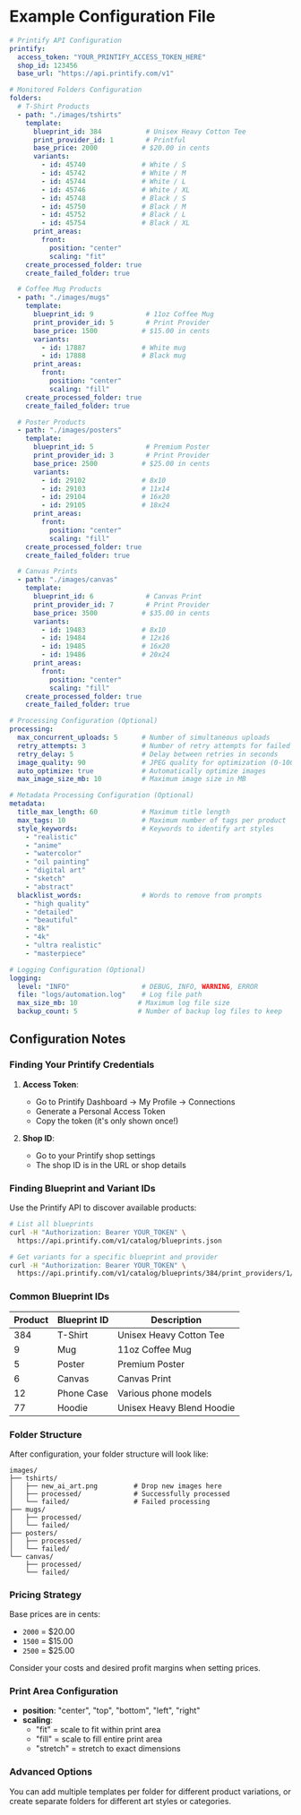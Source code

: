 # Example Configuration File

```yaml
# Printify API Configuration
printify:
  access_token: "YOUR_PRINTIFY_ACCESS_TOKEN_HERE"
  shop_id: 123456
  base_url: "https://api.printify.com/v1"

# Monitored Folders Configuration
folders:
  # T-Shirt Products
  - path: "./images/tshirts"
    template:
      blueprint_id: 384           # Unisex Heavy Cotton Tee
      print_provider_id: 1        # Printful
      base_price: 2000           # $20.00 in cents
      variants:
        - id: 45740              # White / S
        - id: 45742              # White / M  
        - id: 45744              # White / L
        - id: 45746              # White / XL
        - id: 45748              # Black / S
        - id: 45750              # Black / M
        - id: 45752              # Black / L
        - id: 45754              # Black / XL
      print_areas:
        front:
          position: "center"
          scaling: "fit"
    create_processed_folder: true
    create_failed_folder: true

  # Coffee Mug Products  
  - path: "./images/mugs"
    template:
      blueprint_id: 9             # 11oz Coffee Mug
      print_provider_id: 5        # Print Provider
      base_price: 1500           # $15.00 in cents
      variants:
        - id: 17887              # White mug
        - id: 17888              # Black mug
      print_areas:
        front:
          position: "center"
          scaling: "fill"
    create_processed_folder: true
    create_failed_folder: true

  # Poster Products
  - path: "./images/posters"
    template:
      blueprint_id: 5             # Premium Poster
      print_provider_id: 3        # Print Provider
      base_price: 2500           # $25.00 in cents
      variants:
        - id: 29102              # 8x10
        - id: 29103              # 11x14  
        - id: 29104              # 16x20
        - id: 29105              # 18x24
      print_areas:
        front:
          position: "center"
          scaling: "fill"
    create_processed_folder: true
    create_failed_folder: true

  # Canvas Prints
  - path: "./images/canvas"
    template:
      blueprint_id: 6             # Canvas Print
      print_provider_id: 7        # Print Provider
      base_price: 3500           # $35.00 in cents
      variants:
        - id: 19483              # 8x10
        - id: 19484              # 12x16
        - id: 19485              # 16x20
        - id: 19486              # 20x24
      print_areas:
        front:
          position: "center"
          scaling: "fill"
    create_processed_folder: true
    create_failed_folder: true

# Processing Configuration (Optional)
processing:
  max_concurrent_uploads: 5      # Number of simultaneous uploads
  retry_attempts: 3              # Number of retry attempts for failed uploads
  retry_delay: 5                 # Delay between retries in seconds
  image_quality: 90              # JPEG quality for optimization (0-100)
  auto_optimize: true            # Automatically optimize images
  max_image_size_mb: 10          # Maximum image size in MB

# Metadata Processing Configuration (Optional)
metadata:
  title_max_length: 60           # Maximum title length
  max_tags: 10                   # Maximum number of tags per product
  style_keywords:                # Keywords to identify art styles
    - "realistic"
    - "anime"
    - "watercolor"
    - "oil painting"
    - "digital art"
    - "sketch"
    - "abstract"
  blacklist_words:               # Words to remove from prompts
    - "high quality"
    - "detailed"
    - "beautiful"
    - "8k"
    - "4k"
    - "ultra realistic"
    - "masterpiece"

# Logging Configuration (Optional)
logging:
  level: "INFO"                  # DEBUG, INFO, WARNING, ERROR
  file: "logs/automation.log"    # Log file path
  max_size_mb: 10               # Maximum log file size
  backup_count: 5               # Number of backup log files to keep
```

## Configuration Notes

### Finding Your Printify Credentials

1. **Access Token**: 
   - Go to Printify Dashboard → My Profile → Connections
   - Generate a Personal Access Token
   - Copy the token (it's only shown once!)

2. **Shop ID**:
   - Go to your Printify shop settings
   - The shop ID is in the URL or shop details

### Finding Blueprint and Variant IDs

Use the Printify API to discover available products:

```bash
# List all blueprints
curl -H "Authorization: Bearer YOUR_TOKEN" \
  https://api.printify.com/v1/catalog/blueprints.json

# Get variants for a specific blueprint and provider
curl -H "Authorization: Bearer YOUR_TOKEN" \
  https://api.printify.com/v1/catalog/blueprints/384/print_providers/1/variants.json
```

### Common Blueprint IDs

| Product | Blueprint ID | Description |
|---------|-------------|-------------|
| 384 | T-Shirt | Unisex Heavy Cotton Tee |
| 9 | Mug | 11oz Coffee Mug |
| 5 | Poster | Premium Poster |
| 6 | Canvas | Canvas Print |
| 12 | Phone Case | Various phone models |
| 77 | Hoodie | Unisex Heavy Blend Hoodie |

### Folder Structure

After configuration, your folder structure will look like:

```
images/
├── tshirts/
│   ├── new_ai_art.png         # Drop new images here
│   ├── processed/             # Successfully processed
│   └── failed/                # Failed processing
├── mugs/
│   ├── processed/
│   └── failed/
├── posters/
│   ├── processed/
│   └── failed/
└── canvas/
    ├── processed/
    └── failed/
```

### Pricing Strategy

Base prices are in cents:
- `2000` = $20.00
- `1500` = $15.00
- `2500` = $25.00

Consider your costs and desired profit margins when setting prices.

### Print Area Configuration

- **position**: "center", "top", "bottom", "left", "right"
- **scaling**: 
  - "fit" = scale to fit within print area
  - "fill" = scale to fill entire print area
  - "stretch" = stretch to exact dimensions

### Advanced Options

You can add multiple templates per folder for different product variations, or create separate folders for different art styles or categories.
